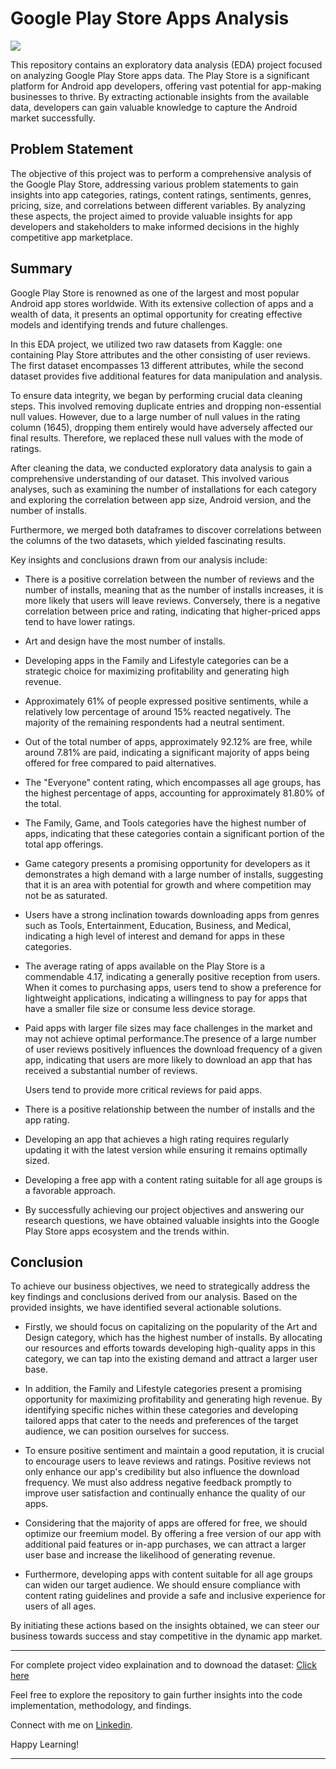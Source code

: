 # Google Play Store Apps Analysis

![](https://media.tenor.com/8gXeiN5vTqEAAAAC/google-play-apps-google-play-services.gif)

This repository contains an exploratory data analysis (EDA) project focused on analyzing Google Play Store apps data. The Play Store is a significant platform for Android app developers, offering vast potential for app-making businesses to thrive. By extracting actionable insights from the available data, developers can gain valuable knowledge to capture the Android market successfully.

## Problem Statement
The objective of this project was to perform a comprehensive analysis of the Google Play Store, addressing various problem statements to gain insights into app categories, ratings, content ratings, sentiments, genres, pricing, size, and correlations between different variables. By analyzing these aspects, the project aimed to provide valuable insights for app developers and stakeholders to make informed decisions in the highly competitive app marketplace.

## Summary
Google Play Store is renowned as one of the largest and most popular Android app stores worldwide. With its extensive collection of apps and a wealth of data, it presents an optimal opportunity for creating effective models and identifying trends and future challenges.

In this EDA project, we utilized two raw datasets from Kaggle: one containing Play Store attributes and the other consisting of user reviews. The first dataset encompasses 13 different attributes, while the second dataset provides five additional features for data manipulation and analysis.

To ensure data integrity, we began by performing crucial data cleaning steps. This involved removing duplicate entries and dropping non-essential null values. However, due to a large number of null values in the rating column (1645), dropping them entirely would have adversely affected our final results. Therefore, we replaced these null values with the mode of ratings.

After cleaning the data, we conducted exploratory data analysis to gain a comprehensive understanding of our dataset. This involved various analyses, such as examining the number of installations for each category and exploring the correlation between app size, Android version, and the number of installs. 

Furthermore, we merged both dataframes to discover correlations between the columns of the two datasets, which yielded fascinating results.

Key insights and conclusions drawn from our analysis include:

- There is a positive correlation between the number of reviews and the number of installs, meaning that as the number of installs increases, it is more likely that 
  users will leave reviews. Conversely, there is a negative correlation between price and rating, indicating that higher-priced apps tend to have lower ratings.
- Art and design have the most number of installs.
- Developing apps in the Family and Lifestyle categories can be a strategic choice for maximizing profitability and generating high revenue.

- Approximately 61% of people expressed positive sentiments, while a relatively low percentage of around 15% reacted negatively. The majority of the remaining 
  respondents had a neutral sentiment.

- Out of the total number of apps, approximately 92.12% are free, while around 7.81% are paid, indicating a significant majority of apps being offered for free 
  compared to paid alternatives.

- The "Everyone" content rating, which encompasses all age groups, has the highest percentage of apps, accounting for approximately 81.80% of the total.

- The Family, Game, and Tools categories have the highest number of apps, indicating that these categories contain a significant portion of the total app offerings.
- Game category presents a promising opportunity for developers as it demonstrates a high demand with a large number of installs, suggesting that it is an area with 
  potential for growth and where competition may not be as saturated.
- Users have a strong inclination towards downloading apps from genres such as Tools, Entertainment, Education, Business, and Medical, indicating a high level of 
  interest and demand for apps in these categories.

- The average rating of apps available on the Play Store is a commendable 4.17, indicating a generally positive reception from users. When it comes to purchasing 
  apps, users tend to show a preference for lightweight applications, indicating a willingness to pay for apps that have a smaller file size or consume less device 
  storage.

- Paid apps with larger file sizes may face challenges in the market and may not achieve optimal performance.The presence of a large number of user reviews 
  positively influences the download frequency of a given app, indicating that users are more likely to download an app that has received a substantial number of 
  reviews.

  Users tend to provide more critical reviews for paid apps.

- There is a positive relationship between the number of installs and the app rating.

- Developing an app that achieves a high rating requires regularly updating it with the latest version while ensuring it remains optimally sized.

- Developing a free app with a content rating suitable for all age groups is a favorable approach.

- By successfully achieving our project objectives and answering our research questions, we have obtained valuable insights into the Google Play Store apps ecosystem and the trends within.

## Conclusion
To achieve our business objectives, we need to strategically address the key findings and conclusions derived from our analysis. Based on the provided insights, we have identified several actionable solutions.

- Firstly, we should focus on capitalizing on the popularity of the Art and Design category, which has the highest number of installs. By allocating our resources 
  and efforts towards developing high-quality apps in this category, we can tap into the existing demand and attract a larger user base.

- In addition, the Family and Lifestyle categories present a promising opportunity for maximizing profitability and generating high revenue. By identifying specific 
  niches within these categories and developing tailored apps that cater to the needs and preferences of the target audience, we can position ourselves for success.

- To ensure positive sentiment and maintain a good reputation, it is crucial to encourage users to leave reviews and ratings. Positive reviews not only enhance our 
  app's credibility but also influence the download frequency. We must also address negative feedback promptly to improve user satisfaction and continually enhance 
  the quality of our apps.

- Considering that the majority of apps are offered for free, we should optimize our freemium model. By offering a free version of our app with additional paid 
  features or in-app purchases, we can attract a larger user base and increase the likelihood of generating revenue.

- Furthermore, developing apps with content suitable for all age groups can widen our target audience. We should ensure compliance with content rating guidelines 
  and provide a safe and inclusive experience for users of all ages.

By initiating these actions based on the insights obtained, we can steer our business towards success and stay competitive in the dynamic app market.
**************************************************************************************************************************************************
For complete project video explaination and to downoad the dataset: [Click here](https://drive.google.com/drive/folders/1rhMrhCXsIxd3veJvPRtw46Ec_rmL7-9v?usp=sharing)

Feel free to explore the repository to gain further insights into the code implementation, methodology, and findings.

Connect with me on [Linkedin](https://www.linkedin.com/in/rudraashish-sengupta-5ab66575/).

Happy Learning!
**************************************************************************************************************************************************

